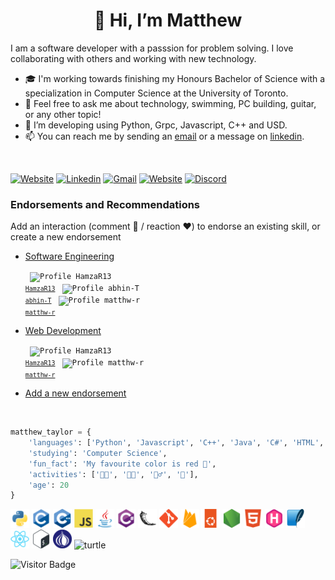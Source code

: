 <p align="center">
  <h1 align="center">👋 Hi, I’m Matthew</h1>
</p>

I am a software developer with a passsion for problem solving. I love collaborating with others and working with new technology.

- 🎓 I'm working towards finishing my Honours Bachelor of Science with a specialization in Computer Science at the University of Toronto.
- 💭 Feel free to ask me about technology, swimming, PC building, guitar, or any other topic!
- 🌱 I’m developing using Python, Grpc, Javascript, C++ and USD.
- 📫 You can reach me by sending an [email](mailto:matthew.andre.taylor@gmail.com?subject=Hello%20from%20your%20GitHub%20profile!) or a message on [linkedin](https://www.linkedin.com/in/matthew-taylor-93b113260).

<br>

[![Website](https://img.shields.io/badge/Website-matthewandretaylor.github.io-informational?style=flat-square&color=8B89CC&logo=Google-Chrome&logoColor=white)](https://matthewandretaylor.github.io)
[![Linkedin](https://img.shields.io/badge/Linkedin-Matthew_Taylor-informational?style=flat-square&color=blue&logo=linkedin&logoColor=white)](https://www.linkedin.com/in/matthew-taylor-93b113260)
[![Gmail](https://img.shields.io/badge/Gmail-matthew.andre.taylor@gmail.com-informational?style=flat-square&color=D14836&logo=gmail&logoColor=white)](mailto:matthew.andre.taylor@gmail.com)
[![Website](https://img.shields.io/badge/Flask-matthewtaylor.pythonanywhere.com-informational?style=flat-square&color=E23237&logo=flask&logoColor=white)](https://matthewtaylor.pythonanywhere.com)
[![Discord](https://img.shields.io/badge/Discord-matt_t-informational?style=flat-square&color=7289DA&logo=discord&logoColor=white)](https://discord.com/users/318497127238074379)


### Endorsements and Recommendations
Add an interaction (comment 💬 / reaction ❤) to endorse an existing skill, or create a new endorsement

<!--start:endorsements-->


- [Software Engineering](https://github.com/MatthewAndreTaylor/MatthewAndreTaylor/issues/5)

     <code> ![Profile HamzaR13](https://images.weserv.nl/?url=avatars.githubusercontent.com/u/108163846?v=4&h=30&w=30&fit=cover&mask=circle&maxage=7d) <small><a href="https://github.com/HamzaR13">HamzaR13</a></small></code>
     <code> ![Profile abhin-T](https://images.weserv.nl/?url=avatars.githubusercontent.com/u/111482202?v=4&h=30&w=30&fit=cover&mask=circle&maxage=7d) <small><a href="https://github.com/abhin-T">abhin-T</a></small></code>
     <code> ![Profile matthw-r](https://images.weserv.nl/?url=avatars.githubusercontent.com/u/77205959?v=4&h=30&w=30&fit=cover&mask=circle&maxage=7d) <small><a href="https://github.com/matthw-r">matthw-r</a></small></code>
    



- [Web Development](https://github.com/MatthewAndreTaylor/MatthewAndreTaylor/issues/1)

     <code> ![Profile HamzaR13](https://images.weserv.nl/?url=avatars.githubusercontent.com/u/108163846?v=4&h=30&w=30&fit=cover&mask=circle&maxage=7d) <small><a href="https://github.com/HamzaR13">HamzaR13</a></small></code>
     <code> ![Profile matthw-r](https://images.weserv.nl/?url=avatars.githubusercontent.com/u/77205959?v=4&h=30&w=30&fit=cover&mask=circle&maxage=7d) <small><a href="https://github.com/matthw-r">matthw-r</a></small></code>
    


<!--end:endorsements-->

- [Add a new endorsement](https://github.com/MatthewAndreTaylor/MatthewAndreTaylor/issues/new?assignees=&labels=&template=endorsement-template.yml&title=%5BENDORSEMENT%5D%3A+%3CSkill+that+you+are+endorsing%3E)


<br>

```python
matthew_taylor = {
    'languages': ['Python', 'Javascript', 'C++', 'Java', 'C#', 'HTML', 'CSS'],
    'studying': 'Computer Science',
    'fun_fact': 'My favourite color is red 🍎',
    'activities': ['👨‍💻', '👨‍🔬', '🏊‍♂️', '🏓'],
    'age': 20
}
```
   
<code><img height="30" alt="python" src="https://raw.githubusercontent.com/devicons/devicon/master/icons/python/python-original.svg"></code>
<code><img height="30" alt="c" src="https://raw.githubusercontent.com/devicons/devicon/master/icons/c/c-original.svg"></code>
<code><img height="30" alt="c++" src="https://raw.githubusercontent.com/devicons/devicon/master/icons/cplusplus/cplusplus-original.svg"></code>
<code><img height="30" alt="javascript" src="https://raw.githubusercontent.com/devicons/devicon/master/icons/javascript/javascript-original.svg"></code>
<code><img height="30" alt="java" src="https://raw.githubusercontent.com/devicons/devicon/master/icons/java/java-original.svg"></code>
<code><img height="30" alt="c#" src="https://raw.githubusercontent.com/devicons/devicon/master/icons/csharp/csharp-original.svg"></code>
<code><img height="30" alt="flask" src="https://raw.githubusercontent.com/devicons/devicon/master/icons/flask/flask-original.svg"></code>
<code><img height="30" alt="git" src="https://raw.githubusercontent.com/devicons/devicon/master/icons/git/git-original.svg"></code>
<code><img height="30" alt="firebase" src="https://raw.githubusercontent.com/devicons/devicon/master/icons/firebase/firebase-plain.svg"></code>
<code><img height="30" alt="ubuntu" src="https://raw.githubusercontent.com/devicons/devicon/master/icons/ubuntu/ubuntu-plain.svg"></code>
<code><img height="30" alt="nodejs" src="https://raw.githubusercontent.com/devicons/devicon/master/icons/nodejs/nodejs-original.svg"></code>
<code><img height="30" alt="html5" src="https://raw.githubusercontent.com/devicons/devicon/master/icons/html5/html5-plain.svg"></code>
<code><img height="30" alt="hugo" src="https://raw.githubusercontent.com/devicons/devicon/master/icons/hugo/hugo-original.svg"></code>
<code><img height="30" alt="sqlite" src="https://raw.githubusercontent.com/devicons/devicon/master/icons/sqlite/sqlite-original.svg"></code>
<code><img height="30" alt="react" src="https://raw.githubusercontent.com/devicons/devicon/master/icons/react/react-original.svg"></code>
<code><img height="30" alt="bash" src="https://raw.githubusercontent.com/devicons/devicon/master/icons/bash/bash-original.svg"></code>
<code><img height="30" alt="perl" src="https://raw.githubusercontent.com/devicons/devicon/master/icons/perl/perl-original.svg"></code>
<img height="40" alt="turtle" src="https://i.pinimg.com/originals/49/2a/36/492a36494fc89228bf30580f2387ff86.gif"></img>

![Visitor Badge](https://visitor-badge.laobi.icu/badge?page_id=MatthewAndreTaylor.MatthewAndreTaylor)

<!---MatthewAndreTaylor/MatthewAndreTaylor is a ✨ special ✨ repository because its `README.md` (this file) appears on your GitHub profile.
You can click the Preview link to take a look at your changes.--->
